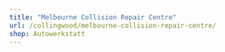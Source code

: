 ```yaml
---
title: "Melbourne Collision Repair Centre"
url: /collingwood/melbourne-collision-repair-centre/
shop: Autowerkstatt
---
```

